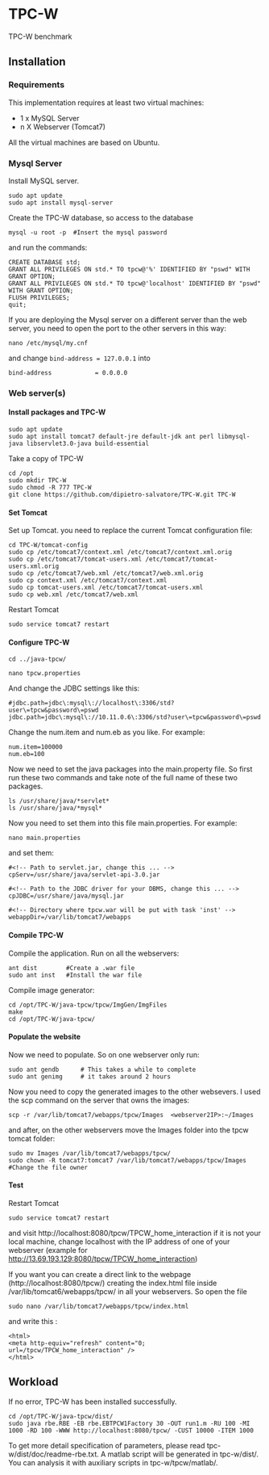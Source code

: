 # TPC-W
TPC-W benchmark

## Installation 

### Requirements
This implementation requires at least two virtual machines: 
- 1 x MySQL Server
- n X Webserver (Tomcat7)

All the virtual machines are based on Ubuntu.

### Mysql Server
Install MySQL server.
```
sudo apt update
sudo apt install mysql-server
```
Create the TPC-W database, so access to the database
```
mysql -u root -p  #Insert the mysql password
```
and run the commands:
```
CREATE DATABASE std;
GRANT ALL PRIVILEGES ON std.* TO tpcw@'%' IDENTIFIED BY "pswd" WITH GRANT OPTION;
GRANT ALL PRIVILEGES ON std.* TO tpcw@'localhost' IDENTIFIED BY "pswd" WITH GRANT OPTION;
FLUSH PRIVILEGES;
quit;
```

If you are deploying the Mysql server on a different server than the web server, you need to open the port to the other servers in this way:
```
nano /etc/mysql/my.cnf
```

and change `bind-address = 127.0.0.1` into
```
bind-address            = 0.0.0.0
```




### Web server(s)

#### Install packages and TPC-W
```
sudo apt update
sudo apt install tomcat7 default-jre default-jdk ant perl libmysql-java libservlet3.0-java build-essential
```
Take a copy of TPC-W
```
cd /opt
sudo mkdir TPC-W
sudo chmod -R 777 TPC-W
git clone https://github.com/dipietro-salvatore/TPC-W.git TPC-W
```
#### Set Tomcat
Set up Tomcat. you need to replace the current Tomcat configuration file:
```
cd TPC-W/tomcat-config
sudo cp /etc/tomcat7/context.xml /etc/tomcat7/context.xml.orig
sudo cp /etc/tomcat7/tomcat-users.xml /etc/tomcat7/tomcat-users.xml.orig
sudo cp /etc/tomcat7/web.xml /etc/tomcat7/web.xml.orig
sudo cp context.xml /etc/tomcat7/context.xml
sudo cp tomcat-users.xml /etc/tomcat7/tomcat-users.xml 
sudo cp web.xml /etc/tomcat7/web.xml
```
Restart Tomcat

```
sudo service tomcat7 restart
```

#### Configure TPC-W

```
cd ../java-tpcw/

nano tpcw.properties 
```
And change the JDBC settings like this:

```
#jdbc.path=jdbc\:mysql\://localhost\:3306/std?user\=tpcw&password\=pswd
jdbc.path=jdbc\:mysql\://10.11.0.6\:3306/std?user\=tpcw&password\=pswd
```
 
Change the num.item and num.eb as you like. For example:
```
num.item=100000
num.eb=100
```

Now we need to set the java packages into the main.property file. 
So first run these two commands and take note of the full name of these two packages.
```
ls /usr/share/java/*servlet*
ls /usr/share/java/*mysql*
```

Now you need to set them into this file  main.properties. For example:
```
nano main.properties
```
and set them:
```
#<!-- Path to servlet.jar, change this ... -->
cpServ=/usr/share/java/servlet-api-3.0.jar

#<!-- Path to the JDBC driver for your DBMS, change this ... -->
cpJDBC=/usr/share/java/mysql.jar

#<!-- Directory where tpcw.war will be put with task 'inst' -->
webappDir=/var/lib/tomcat7/webapps
```

#### Compile TPC-W
Compile the application. Run on all the webservers:
```
ant dist        #Create a .war file
sudo ant inst   #Install the war file
```
Compile image generator:
```
cd /opt/TPC-W/java-tpcw/tpcw/ImgGen/ImgFiles
make
cd /opt/TPC-W/java-tpcw/
```


#### Populate the website
Now we need to populate. So on one webserver only run:
```
sudo ant gendb      # This takes a while to complete
sudo ant genimg     # it takes around 2 hours
```
Now you need to copy the generated images to the other websevers. I used the scp command on the server that owns the images:
```
scp -r /var/lib/tomcat7/webapps/tpcw/Images  <webserver2IP>:~/Images
```
and after, on the other webservers move the Images folder into the tpcw tomcat folder:
```
sudo mv Images /var/lib/tomcat7/webapps/tpcw/
sudo chown -R tomcat7:tomcat7 /var/lib/tomcat7/webapps/tpcw/Images     #Change the file owner
```

#### Test
Restart Tomcat
```
sudo service tomcat7 restart
``` 
and visit http://localhost:8080/tpcw/TPCW_home_interaction 
if it is not your local machine, change localhost with the IP address of one of your webserver (example for http://13.69.193.129:8080/tpcw/TPCW_home_interaction)  

If you want you can create a direct link to the webpage (http://localhost:8080/tpcw/) creating the index.html file inside /var/lib/tomcat6/webapps/tpcw/ in all your webservers. So open the file
```
sudo nano /var/lib/tomcat7/webapps/tpcw/index.html 
```
and write this :
```
<html>
<meta http-equiv="refresh" content="0; url=/tpcw/TPCW_home_interaction" />
</html>
```


## Workload
If no error, TPC-W has been installed successfully.
```
cd /opt/TPC-W/java-tpcw/dist/
sudo java rbe.RBE -EB rbe.EBTPCW1Factory 30 -OUT run1.m -RU 100 -MI 1000 -RD 100 -WWW http://localhost:8080/tpcw/ -CUST 10000 -ITEM 1000
```
To get more detail specification of parameters, please read tpc-w/dist/doc/readme-rbe.txt.
A matlab script will be generated in tpc-w/dist/. You can analysis it with auxiliary scripts in tpc-w/tpcw/matlab/.


